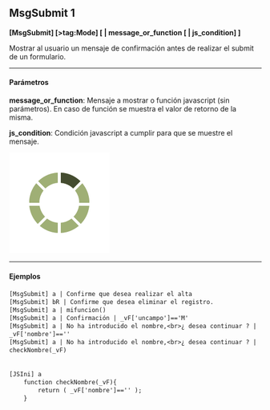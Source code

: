 ## MsgSubmit 1

**[MsgSubmit] [>tag:Mode] [ | message_or_function [ | js_condition] ]**

Mostrar al usuario un mensaje de confirmación antes de realizar el submit de un formulario.

---

#### Parámetros

**message_or_function**: Mensaje a mostrar o función javascript (sin parámetros). En caso de función se muestra el valor de retorno de la misma.

**js_condition**: Condición javascript a cumplir para que se muestre el mensaje.

![1690904272538](image/tag_msgsubmit/1690904272538.png)

---

#### Ejemplos

```
[MsgSubmit] a | Confirme que desea realizar el alta
[MsgSubmit] bR | Confirme que desea eliminar el registro.
[MsgSubmit] a | mifuncion() 
[MsgSubmit] a | Confirmación | _vF['uncampo']=='M'
[MsgSubmit] a | No ha introducido el nombre,<br>¿ desea continuar ? | _vF['nombre']==''
[MsgSubmit] a | No ha introducido el nombre,<br>¿ desea continuar ? | checkNombre(_vF)


[JSIni] a
	function checkNombre(_vF){
    	return ( _vF['nombre']=='' );
    }

```
